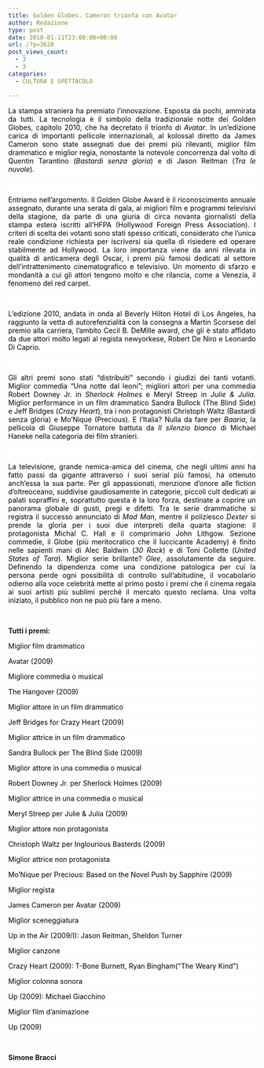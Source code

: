 ```yaml
---
title: Golden Globes. Cameron trionfa con Avatar
author: Redazione
type: post
date: 2010-01-11T23:00:00+00:00
url: /?p=2628
post_views_count:
  - 3
  - 3
categories:
  - CULTURA E SPETTACOLO

---
```

<p align="justify" style="margin&#45;bottom: 0cm; background: #ffffff">
  <font color="#000000">La stampa straniera ha premiato l&rsquo;innovazione. Esposta da pochi, ammirata da tutti. La tecnologia &egrave; il simbolo della tradizionale notte dei Golden Globes, capitolo 2010, che ha decretato il trionfo di </font><font color="#000000"><i>Avatar</i></font><font color="#000000">. In un&rsquo;edizione carica di importanti pellicole internazionali, al kolossal diretto da James Cameron sono state assegnati due dei premi pi&ugrave; rilevanti, miglior film drammatico e miglior regia, nonostante la notevole concorrenza dal volto di Quentin Tarantino (</font><font color="#000000"><i>Bastardi senza gloria</i></font><font color="#000000">) e di Jason Reitman (</font><font color="#000000"><i>Tra le nuvole</i></font><font color="#000000">). </font>
</p>

<p align="justify" style="margin&#45;bottom: 0cm; background: #ffffff">
  &nbsp;
</p>

<p align="justify" style="margin&#45;bottom: 0cm; background: #ffffff">
  <font color="#000000">Entriamo nell&rsquo;argomento. Il Golden Globe Award &egrave; il riconoscimento annuale assegnato, durante una serata di gala, ai migliori film e programmi televisivi della stagione, da parte di una giuria di circa novanta giornalisti della stampa estera iscritti all&#8217;HFPA (Hollywood Foreign Press Association). I criteri di scelta dei votanti sono stati spesso criticati, considerato che l&#8217;unica reale condizione richiesta per iscriversi sia quella di risiedere ed operare stabilmente ad Hollywood. La loro importanza viene da anni rilevata in qualit&agrave; di anticamera degli Oscar, i premi pi&ugrave; famosi dedicati al settore dell&#8217;intrattenimento cinematografico e televisivo. Un momento di sfarzo e mondanit&agrave; a cui gli attori tengono molto e che rilancia, come a Venezia, il fenomeno del red carpet. </font>
</p>

<p align="justify" style="margin&#45;bottom: 0cm; background: #ffffff">
  &nbsp;
</p>

<p align="justify" style="margin&#45;bottom: 0cm; background: #ffffff">
  <font color="#000000">L&rsquo;edizione 2010, andata in onda al Beverly Hilton Hotel di Los Angeles, ha raggiunto la vetta di autorefenzialit&agrave; con la consegna a Martin Scorsese del premio alla carriera, l&rsquo;ambito Cecil B. DeMille award, che gli &egrave; stato affidato da due attori molto legati al regista newyorkese, Robert De Niro e Leonardo Di Caprio. </font>
</p>

<p align="justify" style="margin&#45;bottom: 0cm; background: #ffffff">
  &nbsp;
</p>

<p align="justify" style="margin&#45;bottom: 0cm; background: #ffffff">
  <font color="#000000">Gli altri premi sono stati &ldquo;distribuiti&rdquo; secondo i giudizi dei tanti votanti. Miglior commedia &ldquo;Una notte dal leoni&rdquo;; migliori attori per una commedia Robert Downey Jr. in </font><font color="#000000"><i>Sherlock Holmes </i></font><font color="#000000">e Meryl Streep in </font><font color="#000000"><i>Julie & Julia</i></font><font color="#000000">. Miglior performance in un film drammatico Sandra Bullock (The Blind Side) e Jeff Bridges (</font><font color="#000000"><i>Crazy Heart</i></font><font color="#000000">), tra i non protagonisti Christoph Waltz (Bastardi senza gloria) e Mo&rsquo;Nique (Precious). E l&rsquo;Italia? Nulla da fare per </font><font color="#000000"><i>Baaria</i></font><font color="#000000">, la pellicola di Giuseppe Tornatore battuta da </font><font color="#000000"><i>Il silenzio bianco</i></font><font color="#000000"> di Michael Haneke nella categoria dei film stranieri. </font>
</p>

<p align="justify" style="margin&#45;bottom: 0cm; background: #ffffff">
  &nbsp;
</p>

<p align="justify" style="margin&#45;bottom: 0cm; background: #ffffff">
  <font color="#000000">La televisione, grande nemica&#45;amica del cinema, che negli ultimi anni ha fatto passi da gigante attraverso i suoi serial pi&ugrave; famosi, ha ottenuto anch&rsquo;essa la sua parte. Per gli appassionati, menzione d&rsquo;onore alle fiction d&rsquo;oltreoceano, suddivise gaudiosamente in categorie, piccoli cult dedicati ai palati sopraffini e, soprattutto questa &egrave; la loro forza, destinate a coprire un panorama globale di gusti, pregi e difetti. Tra le serie drammatiche si registra il successo annunciato di </font><font color="#000000"><i>Mad Man</i></font><font color="#000000">, mentre il poliziesco </font><font color="#000000"><i>Dexter</i></font><font color="#000000"> si prende la gloria per i suoi due interpreti della quarta stagione: il protagonista Michal C. Hall e il comprimario John Lithgow. Sezione commedie, il Globe (pi&ugrave; meritocratico che il luccicante Academy) &egrave; finito nelle sapienti mani di Alec Baldwin (</font><font color="#000000"><i>30 Rock</i></font><font color="#000000">) e di Toni Collette (</font><font color="#000000"><i>United States of Tara</i></font><font color="#000000">). Miglior serie brillante? </font><font color="#000000"><i>Glee</i></font><font color="#000000">, assolutamente da seguire. Definendo la dipendenza come una condizione patologica per cui la persona perde ogni possibilit&agrave; di controllo sull&#8217;abitudine, il vocabolario odierno alla voce celebrit&agrave; mette al primo posto i premi che il cinema regala ai suoi artisti pi&ugrave; sublimi perch&eacute; il mercato questo reclama. Una volta iniziato, il pubblico non ne pu&ograve; pi&ugrave; fare a meno. </font>
</p>

<p align="justify" style="margin&#45;bottom: 0cm">
  &nbsp;
</p>

<p align="justify" style="margin&#45;bottom: 0cm">
  <b>Tutti i premi:</b>
</p>

<p style="margin&#45;bottom: 0cm; background: #ffffff; color: #000000">
  <font color="#000000">Miglior film drammatico</font>
</p>

<p style="margin&#45;bottom: 0cm; background: #ffffff; color: #000000">
  <font color="#000000">Avatar (2009)</font>
</p>

<p style="margin&#45;bottom: 0cm; background: #ffffff; color: #000000">
  <font color="#000000">Migliore commedia o musical</font>
</p>

<p style="margin&#45;bottom: 0cm; background: #ffffff; color: #000000">
  <font color="#000000">The Hangover (2009)</font>
</p>

<p style="margin&#45;bottom: 0cm; background: #ffffff; color: #000000">
  <font color="#000000">Miglior attore in un film drammatico </font>
</p>

<p lang="en&#45;GB" style="margin&#45;bottom: 0cm; background: #ffffff; color: #000000">
  <font color="#000000">Jeff Bridges for Crazy Heart (2009)</font>
</p>

<p style="margin&#45;bottom: 0cm; background: #ffffff; color: #000000">
  <font color="#000000">Miglior attrice in un film drammatico</font>
</p>

<p lang="en&#45;GB" style="margin&#45;bottom: 0cm; background: #ffffff; color: #000000">
  <font color="#000000">Sandra Bullock per The Blind Side (2009)</font>
</p>

<p style="margin&#45;bottom: 0cm; background: #ffffff; color: #000000">
  <font color="#000000">Miglior attore in una commedia o musical</font>
</p>

<p lang="en&#45;GB" style="margin&#45;bottom: 0cm; background: #ffffff; color: #000000">
  <font color="#000000">Robert Downey Jr. per Sherlock Holmes (2009)</font>
</p>

<p style="margin&#45;bottom: 0cm; background: #ffffff; color: #000000">
  <font color="#000000">Miglior attrice in una commedia o musical</font>
</p>

<p lang="en&#45;GB" style="margin&#45;bottom: 0cm; background: #ffffff; color: #000000">
  <font color="#000000">Meryl Streep per Julie & Julia (2009)</font>
</p>

<p style="margin&#45;bottom: 0cm; background: #ffffff; color: #000000">
  <font color="#000000">Miglior attore non protagonista</font>
</p>

<p style="margin&#45;bottom: 0cm; background: #ffffff; color: #000000">
  <font color="#000000">Christoph Waltz per Inglourious Basterds (2009)</font>
</p>

<p style="margin&#45;bottom: 0cm; background: #ffffff; color: #000000">
  <font color="#000000">Miglior attrice non protagonista </font>
</p>

<p style="margin&#45;bottom: 0cm; background: #ffffff; color: #000000">
  <font color="#000000">Mo&#8217;Nique per Precious: Based on the Novel Push by Sapphire (2009)</font>
</p>

<p style="margin&#45;bottom: 0cm; background: #ffffff; color: #000000">
  <font color="#000000">Miglior regista</font>
</p>

<p style="margin&#45;bottom: 0cm; background: #ffffff; color: #000000">
  <font color="#000000">James Cameron per Avatar (2009)</font>
</p>

<p lang="en&#45;GB" style="margin&#45;bottom: 0cm; background: #ffffff; color: #000000">
  <font color="#000000">Miglior sceneggiatura</font>
</p>

<p lang="en&#45;GB" style="margin&#45;bottom: 0cm; background: #ffffff; color: #000000">
  <font color="#000000">Up in the Air (2009/I): Jason Reitman, Sheldon Turner</font>
</p>

<p lang="en&#45;GB" style="margin&#45;bottom: 0cm; background: #ffffff; color: #000000">
  <font color="#000000">Miglior canzone </font>
</p>

<p lang="en&#45;GB" style="margin&#45;bottom: 0cm; background: #ffffff; color: #000000">
  <font color="#000000">Crazy Heart (2009): T&#45;Bone Burnett, Ryan Bingham("The Weary Kind")</font>
</p>

<p style="margin&#45;bottom: 0cm; background: #ffffff; color: #000000">
  <font color="#000000">Miglior colonna sonora</font>
</p>

<p style="margin&#45;bottom: 0cm; background: #ffffff; color: #000000">
  <font color="#000000">Up (2009): Michael Giacchino</font>
</p>

<p style="margin&#45;bottom: 0cm; background: #ffffff; color: #000000">
  <font color="#000000">Miglior film d&#8217;animazione </font>
</p>

<p style="margin&#45;bottom: 0cm; background: #ffffff; color: #000000">
  <font color="#000000">Up (2009)&nbsp;</font>
</p>

&nbsp;

<p align="justify" style="margin&#45;bottom: 0cm">
  <strong>Simone Bracci</strong>
</p>